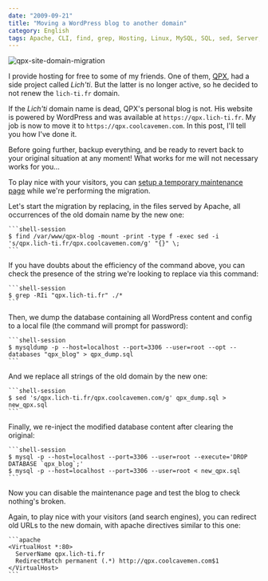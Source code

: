 ```yaml
---
date: "2009-09-21"
title: "Moving a WordPress blog to another domain"
category: English
tags: Apache, CLI, find, grep, Hosting, Linux, MySQL, SQL, sed, Server, WordPress, Regular expression
---
```


![qpx-site-domain-migration]({attach}qpx-site-domain-migration.png)

I provide hosting for free to some of my friends. One of them,
[QPX](https://wqpx.wordpress.com/), had a side project called *Lich'ti*. But
the latter is no longer active, so he decided to not renew the `lich-ti.fr`
domain.

If the *Lich'ti* domain name is dead, QPX's personal blog is not. His website
is powered by WordPress and was available at `https://qpx.lich-ti.fr`. My job
is now to move it to `https://qpx.coolcavemen.com`. In this post, I'll tell you
how I've done it.

Before going further, backup everything, and be ready to revert back to your
original situation at any moment! What works for me will not necessary works
for you...

To play nice with your visitors, you can
[setup a temporary maintenance page](https://www.milienzo.com/2007/05/16/how-to-display-a-maintenance-page-whilst-upgrading-wordpress/)
while we're performing the migration.

Let's start the migration by replacing, in the files served by Apache, all
occurrences of the old domain name by the new one:

    ```shell-session
    $ find /var/www/qpx-blog -mount -print -type f -exec sed -i 's/qpx.lich-ti.fr/qpx.coolcavemen.com/g' "{}" \;
    ```

If you have doubts about the efficiency of the command above, you can check the
presence of the string we're looking to replace via this command:

    ```shell-session
    $ grep -RIi "qpx.lich-ti.fr" ./*
    ```

Then, we dump the database containing all WordPress content and config to a
local file (the command will prompt for password):

    ```shell-session
    $ mysqldump -p --host=localhost --port=3306 --user=root --opt --databases "qpx_blog" > qpx_dump.sql
    ```

And we replace all strings of the old domain by the new one:

    ```shell-session
    $ sed 's/qpx.lich-ti.fr/qpx.coolcavemen.com/g' qpx_dump.sql > new_qpx.sql
    ```

Finally, we re-inject the modified database content after clearing the
original:

    ```shell-session
    $ mysql -p --host=localhost --port=3306 --user=root --execute='DROP DATABASE `qpx_blog`;'
    $ mysql -p --host=localhost --port=3306 --user=root < new_qpx.sql
    ```

Now you can disable the maintenance page and test the blog to check nothing's
broken.

Again, to play nice with your visitors (and search engines), you can redirect
old URLs to the new domain, with apache directives similar to this one:

    ```apache
    <VirtualHost *:80>
      ServerName qpx.lich-ti.fr
      RedirectMatch permanent (.*) http://qpx.coolcavemen.com$1
    </VirtualHost>
    ```
